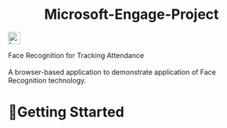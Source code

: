 # <h1 align="center"> Microsoft-Engage-Project
  <img src="https://upload.wikimedia.org/wikipedia/commons/thumb/4/44/Microsoft_logo.svg/480px-Microsoft_logo.svg.png" alt="Logo" width="25" height="25">
</h1>

Face Recognition for Tracking Attendance<br><br>
A browser-based application to demonstrate application of Face Recognition technology.

# 🏃Getting Sttarted
